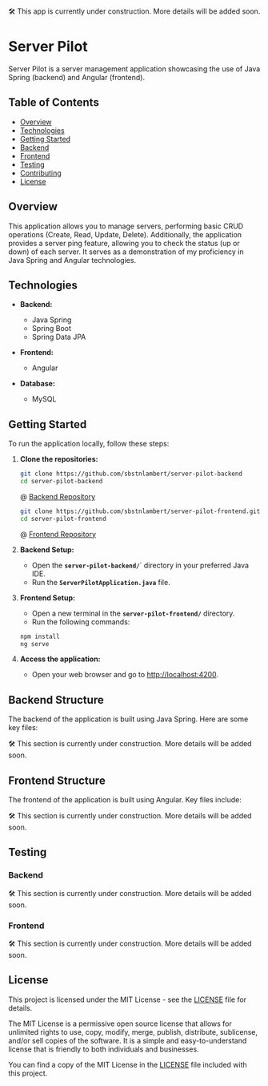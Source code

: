 :hammer_and_wrench: This app is currently under construction. More details will be added soon.

# Server Pilot

Server Pilot is a server management application showcasing the use of Java Spring (backend) and Angular (frontend).

## Table of Contents
- [Overview](#overview)
- [Technologies](#technologies)
- [Getting Started](#getting-started)
- [Backend](#backend)
- [Frontend](#frontend)
- [Testing](#testing)
- [Contributing](#contributing)
- [License](#license)

## Overview

This application allows you to manage servers, performing basic CRUD operations (Create, Read, Update, Delete).
Additionally, the application provides a server ping feature, allowing you to check the status (up or down) of each server.
It serves as a demonstration of my proficiency in Java Spring and Angular technologies.

## Technologies

- **Backend:**
    - Java Spring
    - Spring Boot
    - Spring Data JPA

- **Frontend:**
    - Angular

- **Database:**
    - MySQL

## Getting Started

To run the application locally, follow these steps:

1. **Clone the repositories:**

   ```bash
   git clone https://github.com/sbstnlambert/server-pilot-backend
   cd server-pilot-backend
    ```
   @ [Backend Repository](https://github.com/sbstnlambert/server-pilot-backend)
   ```bash
   git clone https://github.com/sbstnlambert/server-pilot-frontend.git
   cd server-pilot-frontend
    ```
   @ [Frontend Repository](https://github.com/sbstnlambert/server-pilot-frontend)


2. **Backend Setup:**
    - Open the **`server-pilot-backend/`**` directory in your preferred Java IDE.
    - Run the **`ServerPilotApplication.java`** file.


3. **Frontend Setup:**
    - Open a new terminal in the **`server-pilot-frontend/`** directory.
    - Run the following commands:
    ```bash
    npm install
    ng serve
    ```

4. **Access the application:**
    - Open your web browser and go to [http://localhost:4200](#http://localhost:4200).

## Backend Structure

The backend of the application is built using Java Spring. Here are some key files:

:hammer_and_wrench: This section is currently under construction. More details will be added soon.

## Frontend Structure

The frontend of the application is built using Angular. Key files include:

:hammer_and_wrench: This section is currently under construction. More details will be added soon.

## Testing

### Backend
:hammer_and_wrench: This section is currently under construction. More details will be added soon.

### Frontend
:hammer_and_wrench: This section is currently under construction. More details will be added soon.

## License

This project is licensed under the MIT License - see the [LICENSE](./LICENSE) file for details.

The MIT License is a permissive open source license that allows for unlimited rights to use, copy, modify, merge, publish, distribute, sublicense, and/or sell copies of the software. It is a simple and easy-to-understand license that is friendly to both individuals and businesses.

You can find a copy of the MIT License in the [LICENSE](./LICENSE) file included with this project.
